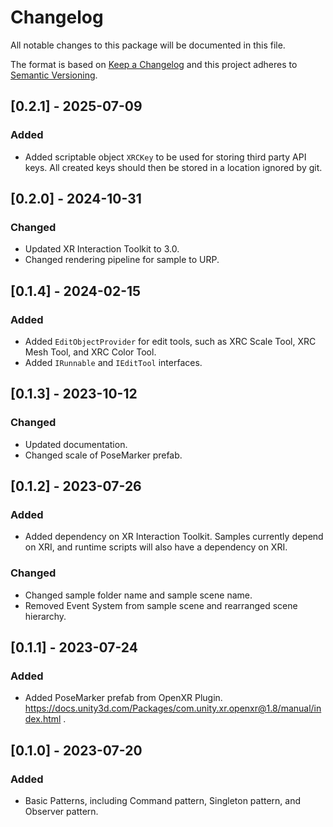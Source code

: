# Changelog
All notable changes to this package will be documented in this file.

The format is based on [Keep a Changelog](http://keepachangelog.com/en/1.0.0/)
and this project adheres to [Semantic Versioning](http://semver.org/spec/v2.0.0.html).

<!-- Headers should be listed in this order: Added, Changed, Deprecated, Removed, Fixed, Security -->

## [0.2.1] - 2025-07-09

### Added
- Added scriptable object `XRCKey` to be used for storing third party API keys. All created keys should then be stored in a location ignored by git.

## [0.2.0] - 2024-10-31

### Changed
- Updated XR Interaction Toolkit to 3.0.
- Changed rendering pipeline for sample to URP.

## [0.1.4] - 2024-02-15

### Added
- Added `EditObjectProvider` for edit tools, such as XRC Scale Tool, XRC Mesh Tool, and XRC Color Tool.
- Added `IRunnable` and `IEditTool` interfaces.

## [0.1.3] - 2023-10-12

### Changed
- Updated documentation.
- Changed scale of PoseMarker prefab.

## [0.1.2] - 2023-07-26

### Added
- Added dependency on XR Interaction Toolkit. Samples currently depend on XRI, and runtime scripts will also have a dependency on XRI.

### Changed 
- Changed sample folder name and sample scene name.
- Removed Event System from sample scene and rearranged scene hierarchy.

## [0.1.1] - 2023-07-24

### Added 
- Added PoseMarker prefab from OpenXR Plugin. https://docs.unity3d.com/Packages/com.unity.xr.openxr@1.8/manual/index.html .


## [0.1.0] - 2023-07-20

### Added 
- Basic Patterns, including Command pattern, Singleton pattern, and Observer pattern.